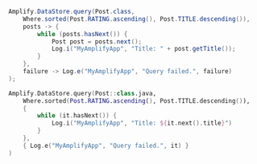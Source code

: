 <amplify-block-switcher>

<amplify-block name="Java">

```java
Amplify.DataStore.query(Post.class,
    Where.sorted(Post.RATING.ascending(), Post.TITLE.descending()),
    posts -> {
        while (posts.hasNext()) {
            Post post = posts.next();
            Log.i("MyAmplifyApp", "Title: " + post.getTitle());
        }
    },
    failure -> Log.e("MyAmplifyApp", "Query failed.", failure)
);
```

</amplify-block>

<amplify-block name="Kotlin">

```kotlin
Amplify.DataStore.query(Post::class.java,
    Where.sorted(Post.RATING.ascending(), Post.TITLE.descending()),
    {
        while (it.hasNext()) {
            Log.i("MyAmplifyApp", "Title: ${it.next().title}")
        }
    },
    { Log.e("MyAmplifyApp", "Query failed.", it) }
)
```

</amplify-block>

</amplify-block-switcher>
